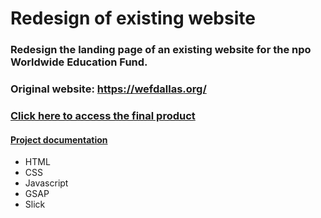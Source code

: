 # Redesign of existing website

### Redesign the landing page of an existing website for the npo Worldwide Education Fund.
### Original website: https://wefdallas.org/
### [Click here to access the final product](https://whoisjuarez.github.io/block2/index.html)
#### [Project documentation](https://andre69.web582.com/portfolio/_wefredesign/AndreCardoso_FinalProjDoc.pdf)

- HTML
- CSS
- Javascript
- GSAP
- Slick
